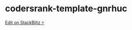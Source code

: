 # codersrank-template-gnrhuc

[Edit on StackBlitz ⚡️](https://stackblitz.com/edit/codersrank-template-gnrhuc)